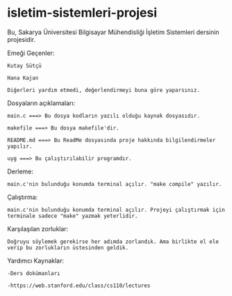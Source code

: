 # isletim-sistemleri-projesi
Bu, Sakarya Üniversitesi Bilgisayar Mühendisliği İşletim Sistemleri dersinin projesidir.

Emeği Geçenler:

	Kutay Sütçü
	
	Hana Kajan
	
	Diğerleri yardım etmedi, değerlendirmeyi buna göre yaparsınız.
	
Dosyaların açıklamaları:

	main.c ===> Bu dosya kodların yazılı olduğu kaynak dosyasıdır.
	
	makefile ===> Bu dosya makefile'dir.
	
	README.md ===> Bu ReadMe dosyasında proje hakkında bilgilendirmeler yapılır.
	
	uyg ===> Bu çalıştırılabilir programdır.
	
	
Derleme:

	main.c'nin bulunduğu konumda terminal açılır. "make compile" yazılır.
	
	
Çalıştırma:

	main.c'nin bulunduğu konumda terminal açılır. Projeyi çalıştırmak için terminale sadece "make" yazmak yeterlidir.
	

Karşılaşılan zorluklar:

	Doğruyu söylemek gerekirse her adımda zorlandık. Ama birlikte el ele verip bu zorlukların üstesinden geldik.
	
	
Yardımcı Kaynaklar:

	-Ders dokümanları
	
	-https://web.stanford.edu/class/cs110/lectures
